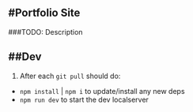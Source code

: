 #Portfolio Site
--
###TODO: Description

##Dev
--
1. After each `git pull` should do:
  * `npm install` | `npm i` to update/install any new deps
  * `npm run dev` to start the dev localserver

